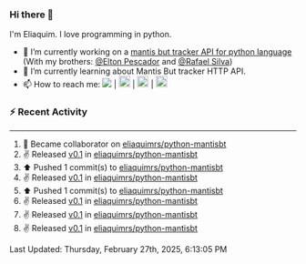 ### Hi there 👋

I'm Eliaquim. I love programming in python.

- 🔭 I’m currently working on a [mantis but tracker API for python language](https://github.com/eliaquimrs/python-mantis) (With my brothers: [@Elton Pescador](https://github.com/FishermanXD) and [@Rafael Silva](https://github.com/rafalexandre1))
- 🌱 I’m currently learning about Mantis But tracker HTTP API.
- 📫 How to reach me:
  <a href="https://twitter.com/eliaquimrsv"><img src="https://img.shields.io/twitter/url?url=https%3A%2F%2Ftwitter.com%2Feliaquimrsv"/></a> |
  <a style="margin-left=20px" href="https://www.instagram.com/eliaquimrs/"><img height="20" width="20" src="https://cdn.simpleicons.org/instagram"/></a> |
  <a href="https://www.facebook.com/eliaquim.rodrigues.1"><img height="20" width="20" src="https://cdn.simpleicons.org/facebook"/></a> |
  <a href="https://www.linkedin.com/in/eliaquimrs"><img height="20" width="20" src="https://cdn.simpleicons.org/linkedin"/></a>

### ⚡ Recent Activity
---
<!--RECENT_ACTIVITY:start-->
1. 🤝 Became collaborator on [eliaquimrs/python-mantisbt](https://github.com/eliaquimrs/python-mantisbt)<br>
2. ✌️ Released [v0.1](https://github.com/eliaquimrs/python-mantisbt/releases/tag/0.1) in [eliaquimrs/python-mantisbt](https://github.com/eliaquimrs/python-mantisbt)<br>
3. ⬆️ Pushed 1 commit(s) to [eliaquimrs/python-mantisbt](https://github.com/eliaquimrs/python-mantisbt)<br>
4. ✌️ Released [v0.1](https://github.com/eliaquimrs/python-mantisbt/releases/tag/0.1) in [eliaquimrs/python-mantisbt](https://github.com/eliaquimrs/python-mantisbt)<br>
5. ⬆️ Pushed 1 commit(s) to [eliaquimrs/python-mantisbt](https://github.com/eliaquimrs/python-mantisbt)<br>
6. ✌️ Released [v0.1](https://github.com/eliaquimrs/python-mantisbt/releases/tag/0.1) in [eliaquimrs/python-mantisbt](https://github.com/eliaquimrs/python-mantisbt)<br>
7. ✌️ Released [v0.1](https://github.com/eliaquimrs/python-mantisbt/releases/tag/0.1) in [eliaquimrs/python-mantisbt](https://github.com/eliaquimrs/python-mantisbt)<br>
8. ✌️ Released [v0.1](https://github.com/eliaquimrs/python-mantisbt/releases/tag/0.1) in [eliaquimrs/python-mantisbt](https://github.com/eliaquimrs/python-mantisbt)<br>
<!--RECENT_ACTIVITY:end-->

<!--RECENT_ACTIVITY:last_update-->
Last Updated: Thursday, February 27th, 2025, 6:13:05 PM
<!--RECENT_ACTIVITY:last_update_end-->
<!--
**eliaquimrs/eliaquimrs** is a ✨ _special_ ✨ repository because its `README.md` (this file) appears on your GitHub profile.

Here are some ideas to get you started:

- 🔭 I’m currently working on ...
- 🌱 I’m currently learning ...
- 👯 I’m looking to collaborate on ...
- 🤔 I’m looking for help with ...
- 💬 Ask me about ...
- 📫 How to reach me: ...
- 😄 Pronouns: ...
- ⚡ Fun fact: ...
-->
